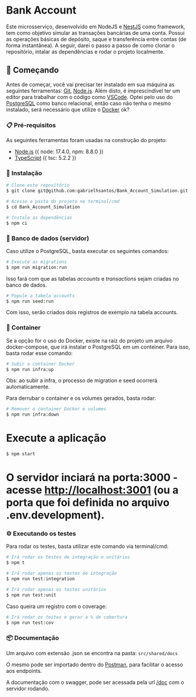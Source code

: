 # Bank Account

Este microsserviço, desenvolvido em NodeJS e [NestJS](https://docs.nestjs.com/) como framework, tem como objetivo simular as transações bancárias de uma conta.
Possui as operações básicas de depósito, saque e transferência entre contas (de forma instantânea).
A seguir, darei o passo a passo de como clonar o repositório, intalar as dependências e rodar o projeto localmente.


## 🚀 Começando

Antes de começar, você vai precisar ter instalado em sua máquina as seguintes ferramentas:
[Git](https://git-scm.com), [Node.js](https://nodejs.org/en/).
Além disto, é imprescindível ter um editor para trabalhar com o código como [VSCode](https://code.visualstudio.com/).
Optei pelo uso do [PostgreSQL](https://www.postgresql.org/) como banco relacional, então caso não tenha o mesmo instalado,
será necessário que utilize o [Docker](https://www.docker.com/products/docker-desktop/) ok?

### 📋 Pré-requisitos

As seguintes ferramentas foram usadas na construção do projeto:

- [Node.js](https://nodejs.org/en/) ({ node: 17.4.0, npm: 8.8.0 })
- [TypeScript](https://www.typescriptlang.org/) ({ tsc: 5.2.2 })

### 🔧 Instalação

```bash
# Clone este repositório
$ git clone git@github.com:gabrielhsantos/Bank_Account_Simulation.git

# Acesse a pasta do projeto no terminal/cmd
$ cd Bank_Account_Simulation

# Instale as dependências
$ npm ci
```

### 🎲 Banco de dados (servidor)

Caso utilize o PostgreSQL, basta executar os seguintes comandos:

```bash
# Execute as migrations
$ npm run migration:run
```
Isso fará com que as tabelas *accounts* e *transactions* sejam criadas no banco de dados.

```bash
# Popule a tabela accounts
$ npm run seed:run
```
Com isso, serão criados dois registros de exemplo na tabela accounts.

### 🐋 Container

Se a opção for o uso do Docker, existe na raiz do projeto um arquivo docker-compose,
que irá instalar o PostgreSQL em um conteiner.
Para isso, basta rodar esse comando:

```bash
# Subir o container Docker
$ npm run infra:up
```
Obs: ao subir a infra, o processo de migration e seed ocorrerá automaticamente.

Para derrubar o container e os volumes gerados, basta rodar:

```bash
# Remover o container Docker e volumes
$ npm run infra:down
```

# Execute a aplicação
```bash
$ npm start
```
# O servidor inciará na porta:3000 - acesse <http://localhost:3001> (ou a porta que foi definida no arquivo .env.development).

### ⚙️ Executando os testes

Para rodar os testes, basta utilizar este comando via terminal/cmd:

```bash
# Irá rodar os testes de integração e unitários
$ npm t

# Irá rodar apenas os testes de integração
$ npm run test:integration

# Irá rodar apenas os testes unitários
$ npm run test:unit
```
Caso queira um registro com o coverage:

```bash
# Irá rodar os testes e gerar a % de cobertura
$ npm run test:cov
```

### 📦 Documentação

Um arquivo com extensão .json se encontra na pasta:
```src/shared/docs```

O mesmo pode ser importado dentro do [Postman](https://www.postman.com/), para facilitar o acesso aos endpoints.

A documentação com o swagger, pode ser acessada pela url [/doc](http://localhost:3000/doc/) com o servidor rodando.
